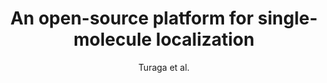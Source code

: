 ---
title: 'An open-source platform for single-molecule localization'
description: 'This is the information about Project 1.'
author: 'Turaga et al.'
image:
    url: 'https://source.unsplash.com/f4pUuCc3M0g'
    alt: 'The full Astro logo.'
tags: project-1-tags test
---